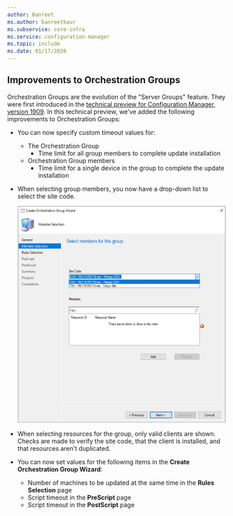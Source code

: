 ```yaml
---
author: Banreet
ms.author: banreetkaur
ms.subservice: core-infra
ms.service: configuration-manager
ms.topic: include
ms.date: 01/17/2020
---
```


## <a name="bkmk_orch"></a> Improvements to Orchestration Groups
<!--3098816-->

Orchestration Groups are the evolution of the "Server Groups" feature. They were first introduced in the [technical preview for Configuration Manager, version 1909](../../../2019/technical-preview-1909.md). In this technical preview, we've added the following improvements to Orchestration Groups:

- You can now specify custom timeout values for:
  - The Orchestration Group
    - Time limit for all group members to complete update installation
   - Orchestration Group members
     - Time limit for a single device in the group to complete the update installation

- When selecting group members, you now have a drop-down list to select the site code.

   ![Select site code when choosing members for Orchestration Groups](../../media/3098816-orchestration-groups-site-code.png)

- When selecting resources for the group, only valid clients are shown. Checks are made to verify the site code, that the client is installed, and that resources aren't duplicated.

- You can now set values for the following items in the **Create Orchestration Group Wizard**:
    - Number of machines to be updated at the same time in the **Rules Selection** page
    - Script timeout in the **PreScript** page
    - Script timeout in the **PostScript** page




